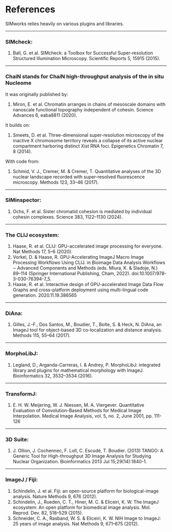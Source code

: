 # References

SIMworks relies heavily on various plugins and libraries.

---

### SIMcheck:
1. Ball, G. et al. SIMcheck: a Toolbox for Successful Super-resolution Structured Illumination Microscopy. Scientific Reports 5, 15915 (2015).

---

### ChaiN stands for Cha*i*N high-throughput analysis of the in situ Nucleome
It was originally published by:  
1. Miron, E. et al. Chromatin arranges in chains of mesoscale domains with nanoscale functional topography independent of cohesin. Science Advances 6, eaba8811 (2020).

It builds on:  
1.	Smeets, D. et al. Three-dimensional super-resolution microscopy of the inactive X chromosome territory reveals a collapse of its active nuclear compartment harboring distinct Xist RNA foci. Epigenetics Chromatin 7, 8 (2014).

With code from:  
1.	Schmid, V. J., Cremer, M. & Cremer, T. Quantitative analyses of the 3D nuclear landscape recorded with super-resolved fluorescence microscopy. Methods 123, 33–46 (2017).

---

### SIMinspector:
1. Ochs, F. et al. Sister chromatid cohesion is mediated by individual cohesin complexes. Science 383, 1122–1130 (2024).

---

### The CLIJ ecosystem:
1.	Haase, R. et al. CLIJ: GPU-accelerated image processing for everyone. Nat Methods 17, 5–6 (2020).
2.	Vorkel, D. & Haase, R. GPU-Accelerating ImageJ Macro Image Processing Workflows Using CLIJ. in Bioimage Data Analysis Workflows ‒ Advanced Components and Methods (eds. Miura, K. & Sladoje, N.) 89–114 (Springer International Publishing, Cham, 2022). doi:10.1007/978-3-030-76394-7_5.
3.	Haase, R. et al. Interactive design of GPU-accelerated Image Data Flow Graphs and cross-platform deployment using multi-lingual code generation. 2020.11.19.386565 

---

### DiAna:
1.	Gilles, J.-F., Dos Santos, M., Boudier, T., Bolte, S. & Heck, N. DiAna, an ImageJ tool for object-based 3D co-localization and distance analysis. Methods 115, 55–64 (2017).

---

### MorphoLibJ:
1.	Legland, D., Arganda-Carreras, I. & Andrey, P. MorphoLibJ: integrated library and plugins for mathematical morphology with ImageJ. Bioinformatics 32, 3532–3534 (2016).

---

### TransformJ:
1.	E. H. W. Meijering, W. J. Niessen, M. A. Viergever. Quantitative Evaluation of Convolution-Based Methods for Medical Image Interpolation. Medical Image Analysis, vol. 5, no. 2, June 2001, pp. 111-126

---

### 3D Suite:
1.	J. Ollion, J. Cochennec, F. Loll, C. Escudé, T. Boudier. (2013) TANGO: A Generic Tool for High-throughput 3D Image Analysis for Studying Nuclear Organization. Bioinformatics 2013 Jul 15;29(14):1840-1.

---

### ImageJ / Fiji:
1.	Schindelin, J. et al. Fiji: an open-source platform for biological-image analysis. Nature Methods 9, 676 (2012).
2.	Schindelin, J., Rueden, C. T., Hiner, M. C. & Eliceiri, K. W. The ImageJ ecosystem: An open platform for biomedical image analysis. Mol. Reprod. Dev. 82, 518–529 (2015).
3.	Schneider, C. A., Rasband, W. S. & Eliceiri, K. W. NIH Image to ImageJ: 25 years of image analysis. Nat Methods 9, 671–675 (2012).

